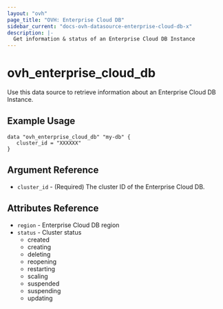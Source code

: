 ```yaml
---
layout: "ovh"
page_title: "OVH: Enterprise Cloud DB"
sidebar_current: "docs-ovh-datasource-enterprise-cloud-db-x"
description: |-
  Get information & status of an Enterprise Cloud DB Instance
---
```


# ovh_enterprise_cloud_db

Use this data source to retrieve information about an Enterprise Cloud DB Instance.

## Example Usage

```hcl
data "ovh_enterprise_cloud_db" "my-db" {
   cluster_id = "XXXXXX"
}
```

## Argument Reference


* `cluster_id` - (Required) The cluster ID of the Enterprise Cloud DB.


## Attributes Reference

* `region` - Enterprise Cloud DB region 
* `status` - Cluster status
  * created
  * creating
  * deleting
  * reopening
  * restarting
  * scaling
  * suspended
  * suspending
  * updating